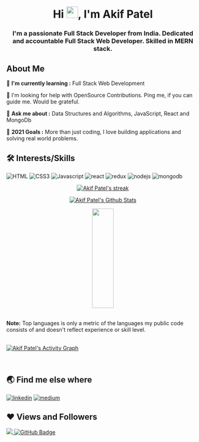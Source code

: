 <h1 align="center">Hi <img src="https://raw.githubusercontent.com/MartinHeinz/MartinHeinz/master/wave.gif" width="30px">, I'm Akif Patel</h1>
<h3 align="center">I'm a passionate Full Stack Developer from India. Dedicated and accountable Full Stack Web Developer. Skilled in MERN stack.</h3>

## About Me

:seedling: **I'm currently learning :** Full Stack Web Development

:handshake: I'm looking for help with OpenSource Contributions. Ping me, if you can guide me. Would be grateful.

:speech_balloon: **Ask me about :** Data Structures and Algorithms, JavaScript, React and MongoDb

:goal_net: **2021 Goals :**  More than just coding, I love building applications and solving real world problems.

<!-- :mailbox: You can reach me at [chat](mailto:AleemAlamwsu@gmail.com)! -->

🛠 Interests/Skills
---

![HTML](https://camo.githubusercontent.com/5d3b0191832237fcbfc6d4497524e8bb547c6bfc9eafb738d5205c629d202067/68747470733a2f2f696d672e736869656c64732e696f2f62616467652f68746d6c352532302d2532334533344632362e7376673f267374796c653d666f722d7468652d6261646765266c6f676f3d68746d6c35266c6f676f436f6c6f723d7768697465)
![CSS3](https://camo.githubusercontent.com/5ed492db9c79ad5990eda7dc80923377f0e7096b18a4d1e9b86c8987dc0e5aa5/68747470733a2f2f696d672e736869656c64732e696f2f62616467652f637373332532302d2532333135373242362e7376673f267374796c653d666f722d7468652d6261646765266c6f676f3d63737333266c6f676f436f6c6f723d7768697465)
![Javascript](https://camo.githubusercontent.com/62d37abe760867620e0baea1066303719d630a82936837ba7bff6b0c754e3c9f/68747470733a2f2f696d672e736869656c64732e696f2f62616467652f6a6176617363726970742532302d2532333332333333302e7376673f267374796c653d666f722d7468652d6261646765266c6f676f3d6a617661736372697074266c6f676f436f6c6f723d253233463744463145)
![react](https://camo.githubusercontent.com/4e4a3b5c3e9c00501ec866e2f2466c5a6032f838aca5f2cf3b14450e39e8a2f0/68747470733a2f2f696d672e736869656c64732e696f2f62616467652f72656163742532302d2532333230323332612e7376673f267374796c653d666f722d7468652d6261646765266c6f676f3d7265616374266c6f676f436f6c6f723d253233363144414642)
![redux](https://camo.githubusercontent.com/52294b273874a865f116a95c7f1075e8adf314d2ab7d57c3834d4311865afa32/68747470733a2f2f696d672e736869656c64732e696f2f62616467652f72656475782d2532333539336438382e7376673f267374796c653d666f722d7468652d6261646765266c6f676f3d7265647578266c6f676f436f6c6f723d7768697465)
![nodejs](https://camo.githubusercontent.com/cc96d7d28a6ca21ddbb1f2521d751d375230ed840271e6a4c8694cf87cc60c14/68747470733a2f2f696d672e736869656c64732e696f2f62616467652f6e6f64652e6a732532302d2532333433383533442e7376673f267374796c653d666f722d7468652d6261646765266c6f676f3d6e6f64652e6a73266c6f676f436f6c6f723d7768697465)
![mongodb](https://camo.githubusercontent.com/b38bbb1cba49a754ade66ca1ca45541ed07ab31a3b01166157f513b44fb35f70/68747470733a2f2f696d672e736869656c64732e696f2f62616467652f4d6f6e676f44422d2532333465613934622e7376673f267374796c653d666f722d7468652d6261646765266c6f676f3d6d6f6e676f6462266c6f676f436f6c6f723d7768697465)




<p align="center">
    <a href="https://github.com/akifpatel8/github-readme-streak-stats">
        <img title=":fire: Get streak stats for your profile at git.io/streak-stats" alt="Akif Patel's streak" src="https://github-readme-streak-stats.herokuapp.com/?user=akifpatel8&theme=black-ice&hide_border=true&stroke=0000&background=060A0CD0"/>
    </a>
</p>

  <p align="center">
    <a href="https://github.com/akifpatel8/github-readme-stats"><img alt="Akif Patel's Github Stats" src="https://github-readme-stats.vercel.app/api?username=akifpatel8&show_icons=true&count_private=true&theme=react&hide_border=true&bg_color=0D1117" /></a>
    </p>
    <!-- <p align="center">
  <a href="https://github.com/akifpatel8/github-readme-stats"><img alt="Akif Patel's Top Languages" src="https://github-readme-stats.vercel.app/api/top-langs/?username=akifpatel8&langs_count=8&count_private=true&layout=compact&theme=react&hide_border=true&bg_color=0D1117" /></a></p> -->
  <p align="center">
    <img src="https://github-readme-stats.vercel.app/api/top-langs/?username=akifpatel8&theme=react&hide_border=true&bg_color=0D1117" height="260px" width="33.25%"/>
    </p>

  <!-- <p>
  <img align="center" src="https://github-readme-stats.vercel.app/api/top-langs?username=akifpatel8&show_icons=true&locale=en&layout=compact" alt="Akif Patel
</p>

<p><img align="center" src="https://github-readme-stats.vercel.app/api?username=akifpatel8&show_icons=true&locale=en" alt="Akif Patel" /></p> -->

  <br/>
  <b>Note:</b> Top languages is only a metric of the languages my public code consists of and doesn't reflect experience or skill level.

<br/>
<br/>

<a href="https://github.com/akifpatel8/github-readme-activity-graph"><img alt="Akif Patel's Activity Graph" src="https://activity-graph.herokuapp.com/graph?username=akifpatel8&bg_color=0D1117&color=5BCDEC&line=5BCDEC&point=FFFFFF&hide_border=true" /></a>

<br/>



## 🌏 Find me else where

[![linkedin](https://camo.githubusercontent.com/a493f6833f99fb3c85788d6d9305e6b7a42b838e5ee5d138fd9a8214a7e77472/68747470733a2f2f696d672e736869656c64732e696f2f62616467652f6c696e6b6564696e2d2532333030373742352e7376673f267374796c653d666f722d7468652d6261646765266c6f676f3d6c696e6b6564696e266c6f676f436f6c6f723d7768697465)](https://www.linkedin.com/in/akif-patel-b866321b4/)
[![medium](https://camo.githubusercontent.com/8b3c047da0f86be12a09987676417e9cee8decd51ea155420f14733cd0bd0e7e/68747470733a2f2f696d672e736869656c64732e696f2f62616467652f4d656469756d2d2532333030303030302e7376673f267374796c653d666f722d7468652d6261646765266c6f676f3d4d656469756d266c6f676f436f6c6f723d7768697465)](https://medium.com/@aakifpatel08)


## ❤ Views and Followers

<a href="https://github.com/akifpatel8/github-profile-views-counter">
    <img src="https://komarev.com/ghpvc/?username=akifpatel8">
</a>
<a href="https://github.com/akifpatel8?tab=followers"><img src="https://img.shields.io/github/followers/akifpatel8?label=Followers&style=social" alt="GitHub Badge"></a>
